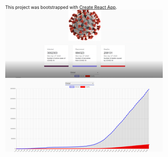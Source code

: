 This project was bootstrapped with [Create React App](https://github.com/facebook/create-react-app).
![](src/Tracker%204.png) ![](src/tracker%202.png)
